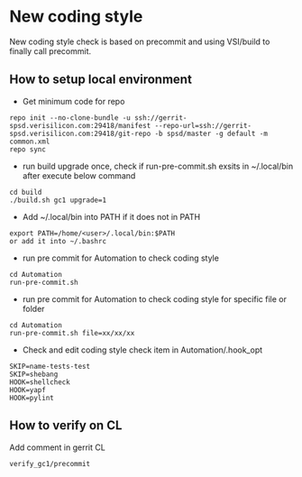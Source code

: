# New coding style
New coding style check is based on precommit and using VSI/build to finally call precommit.

## How to setup local environment

* Get minimum code for repo

```
repo init --no-clone-bundle -u ssh://gerrit-spsd.verisilicon.com:29418/manifest --repo-url=ssh://gerrit-spsd.verisilicon.com:29418/git-repo -b spsd/master -g default -m common.xml
repo sync
```
* run build upgrade once, check if run-pre-commit.sh exsits in ~/.local/bin after execute below command

```
cd build
./build.sh gc1 upgrade=1
```
* Add ~/.local/bin into PATH if it does not in PATH

```
export PATH=/home/<user>/.local/bin:$PATH
or add it into ~/.bashrc
```
* run pre commit for Automation to check coding style

```
cd Automation
run-pre-commit.sh 
```

* run pre commit for Automation to check coding style for specific file or folder

```
cd Automation
run-pre-commit.sh file=xx/xx/xx
```
* Check and edit coding style check item in Automation/.hook_opt

```
SKIP=name-tests-test
SKIP=shebang
HOOK=shellcheck
HOOK=yapf
HOOK=pylint
```

## How to verify on CL

Add comment in gerrit CL
```
verify_gc1/precommit
```